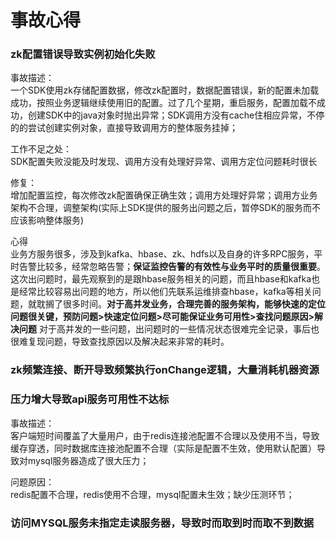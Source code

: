 事故心得
====
### zk配置错误导致实例初始化失败

事故描述：<br>
一个SDK使用zk存储配置数据，修改zk配置时，数据配置错误，新的配置未加载成功，按照业务逻辑继续使用旧的配置。过了几个星期，重启服务，配置加载不成功，创建SDK中的java对象时抛出异常；SDK调用方没有cache住相应异常，不停的的尝试创建实例对象，直接导致调用方的整体服务挂掉；

工作不足之处：<br>
SDK配置失败没能及时发现、调用方没有处理好异常、调用方定位问题耗时很长

修复：<br>
增加配置监控，每次修改zk配置确保正确生效；调用方处理好异常；调用方业务架构不合理，调整架构(实际上SDK提供的服务出问题之后，暂停SDK的服务而不应该影响整体服务)

心得<br>
业务方服务很多，涉及到kafka、hbase、zk、hdfs以及自身的许多RPC服务，平时告警比较多，经常忽略告警；**保证监控告警的有效性与业务平时的质量很重要**。 这次出问题时，最先观察到的是跟hbase服务相关的问题，而且hbase和kafka也是经常比较容易出问题的地方，所以他们先联系运维排查hbase，kafka等相关问题，就耽搁了很多时间。**对于高并发业务，合理完善的服务架构，能够快速的定位问题很关键，预防问题>快速定位问题>尽可能保证业务可用性>查找问题原因>解决问题** 对于高并发的一些问题，出问题时的一些情况状态很难完全记录，事后也很难复现问题，导致查找原因以及解决起来非常的耗时。



### zk频繁连接、断开导致频繁执行onChange逻辑，大量消耗机器资源

### 压力增大导致api服务可用性不达标
事故描述：<br>
客户端短时间覆盖了大量用户，由于redis连接池配置不合理以及使用不当，导致缓存穿透，同时数据库连接池配置不合理（实际是配置不生效，使用默认配置）导致对mysql服务器造成了很大压力；

问题原因：<br>
redis配置不合理，redis使用不合理，mysql配置未生效；缺少压测环节；

### 访问MYSQL服务未指定走读服务器，导致时而取到时而取不到数据
